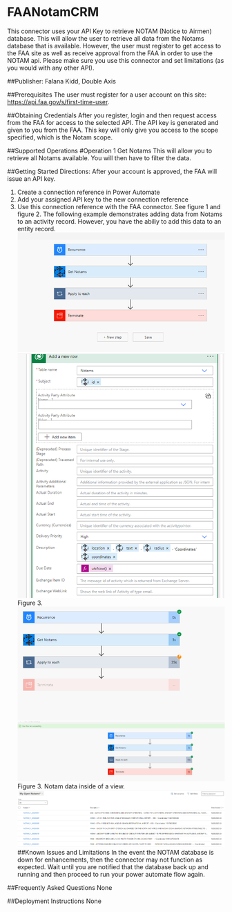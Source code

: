 # FAANotamCRM
This connector uses your API Key to retrieve NOTAM (Notice to Airmen) database. This will allow the user to retrieve all data from the Notams database that is 
available. However, the user must register to get access to the FAA site as well as receive approval from the FAA in order to use the NOTAM api. Please make sure you use this connector and set limitations (as you would with any other API).

##Publisher: Falana Kidd, Double Axis

##Prerequisites
The user must register for a user account on this site: https://api.faa.gov/s/first-time-user. 

##Obtaining Credentials
After you register, login and then request access from the FAA for access to the selected API. 
The API key is generated and given to you from the FAA. This key will only give you access to the scope specified, which is the Notam scope. 


##Supported Operations
#Operation 1
Get Notams
This will allow you to retrieve all Notams available. You will then have to filter the data.

##Getting Started
Directions: After your account is approved, the FAA will issue an API key.
1. Create a connection reference in Power Automate
2. Add your assigned API key to the new connection reference
3. Use this connection reference with the FAA connector. See figure 1 and figure 2. The following example demonstrates adding data from Notams to an activity record. 
However, you have the abiliy to add this data to an entity record.
![Alt text](image.png)
![Alt text](image-1.png)
Figure 3. 
![Alt text](image-2.png)
![Alt text](image-3.png)
Figure 3. Notam data inside of a view.
![Alt text](image-4.png)
##Known Issues and Limitations
In the event the NOTAM database is down for enhancements, then the connector may not function as expected. Wait until you are notified that the database back up and running and then proceed to run your power automate flow again.

##Frequently Asked Questions
None

##Deployment Instructions
None

